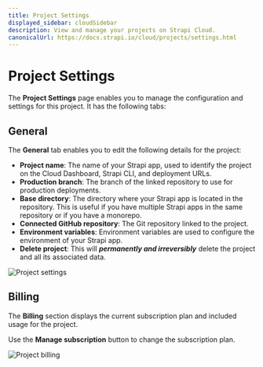 ```yaml
---
title: Project Settings
displayed_sidebar: cloudSidebar
description: View and manage your projects on Strapi Cloud.
canonicalUrl: https://docs.strapi.io/cloud/projects/settings.html
---
```


# Project Settings

The **Project Settings** page enables you to manage the configuration and settings for this project. It has the following tabs:

## General

The **General** tab enables you to edit the following details for the project:

* **Project name**: The name of your Strapi app, used to identify the project on the Cloud Dashboard, Strapi CLI, and deployment URLs.
* **Production branch**: The branch of the linked repository to use for production deployments.
* **Base directory**: The directory where your Strapi app is located in the repository. This is useful if you have multiple Strapi apps in the same repository or if you have a monorepo.
* **Connected GitHub repository**: The Git repository linked to the project.
* **Environment variables**: Environment variables are used to configure the environment of your Strapi app.
* **Delete project**: This will ***permanently and irreversibly*** delete the project and all its associated data.

![Project settings](/img/assets/cloud/settings.png)

## Billing

The **Billing** section displays the current subscription plan and included usage for the project.

Use the **Manage subscription** button to change the subscription plan.

![Project billing](/img/assets/cloud/settings_billing.png)

